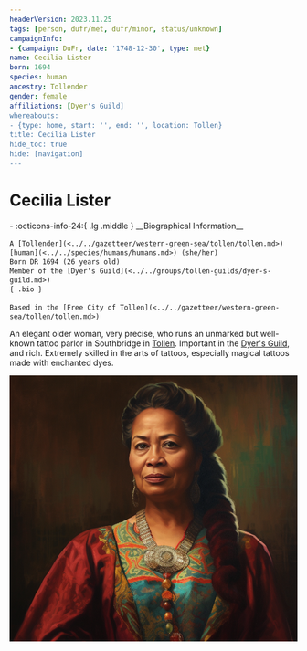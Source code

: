 ```yaml
---
headerVersion: 2023.11.25
tags: [person, dufr/met, dufr/minor, status/unknown]
campaignInfo:
- {campaign: DuFr, date: '1748-12-30', type: met}
name: Cecilia Lister
born: 1694
species: human
ancestry: Tollender
gender: female
affiliations: [Dyer's Guild]
whereabouts:
- {type: home, start: '', end: '', location: Tollen}
title: Cecilia Lister
hide_toc: true
hide: [navigation]
---
```

# Cecilia Lister
<div class="grid cards ext-narrow-margin ext-one-column" markdown>
- :octicons-info-24:{ .lg .middle } __Biographical Information__

    A [Tollender](<../../gazetteer/western-green-sea/tollen/tollen.md>) [human](<../../species/humans/humans.md>) (she/her)  
    Born DR 1694 (26 years old)  
    Member of the [Dyer's Guild](<../../groups/tollen-guilds/dyer-s-guild.md>)  
    { .bio }

    Based in the [Free City of Tollen](<../../gazetteer/western-green-sea/tollen/tollen.md>)
</div>



An elegant older woman, very precise, who runs an unmarked but well-known tattoo parlor in Southbridge in [Tollen](<../../gazetteer/western-green-sea/tollen/tollen.md>). Important in the [Dyer's Guild](<../../groups/tollen-guilds/dyer-s-guild.md>), and rich. Extremely skilled in the arts of tattoos, especially magical tattoos made with enchanted dyes.



![Cecilia Lister Portrait](../../assets/cecilia-lister-portrait.png)
